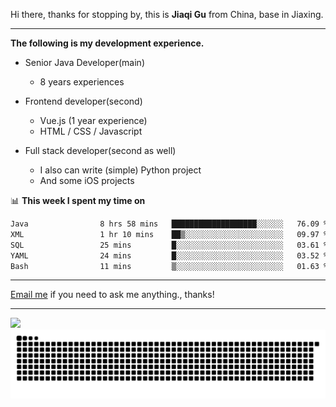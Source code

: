Hi there, thanks for stopping by, this is **Jiaqi Gu** from China, base in Jiaxing.

---

**The following is my development experience.**

- Senior Java Developer(main)
  - 8 years experiences

- Frontend developer(second)
  - Vue.js (1 year experience)
  - HTML / CSS / Javascript
  
- Full stack developer(second as well)
  - I also can write (simple) Python project
  - And some iOS projects

📊 **This week I spent my time on**
<!--START_SECTION:waka-->

```txt
Java                8 hrs 58 mins   ███████████████████░░░░░░   76.09 %
XML                 1 hr 10 mins    ██▒░░░░░░░░░░░░░░░░░░░░░░   09.97 %
SQL                 25 mins         █░░░░░░░░░░░░░░░░░░░░░░░░   03.61 %
YAML                24 mins         █░░░░░░░░░░░░░░░░░░░░░░░░   03.52 %
Bash                11 mins         ▒░░░░░░░░░░░░░░░░░░░░░░░░   01.63 %
```

<!--END_SECTION:waka-->

---

[Email me](mailto:htk2klwgr@mozmail.com?subject=Hiring_from_GitHub) if you need to ask me anything., thanks!

---

![]( https://visitor-badge.glitch.me/badge?page_id=githubgujiaqi)
![]( https://github.com/droid-Q/droid-Q/raw/output/github-contribution-grid-snake.svg#gh-dark-mode-only)

